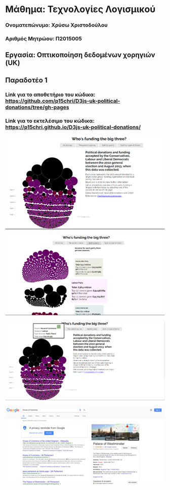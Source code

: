 # Μάθημα: Τεχνολογίες Λογισμικού

### Ονοματεπώνυμο: Χρύσω Χριστοδούλου 
### Αριθμός Μητρώου: Π2015005

## Εργασία: Οπτικοποίηση δεδομένων χορηγιών (UK)

## Παραδοτέο 1
### Link για το αποθετήριο του κώδικα: https://github.com/p15chri/D3js-uk-political-donations/tree/gh-pages
### Link για το εκτελέσιμο του κώδικα: https://p15chri.github.io/D3js-uk-political-donations/

![picture](Capture1.PNG)

![picture](Capture2.PNG)

![picture](Capture3.PNG)

![picture](Capture4.PNG)
